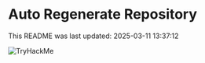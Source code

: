 # Auto Regenerate Repository

This README was last updated: 2025-03-11 13:37:12

 ![TryHackMe](https://tryhackme.com/badge/533634)